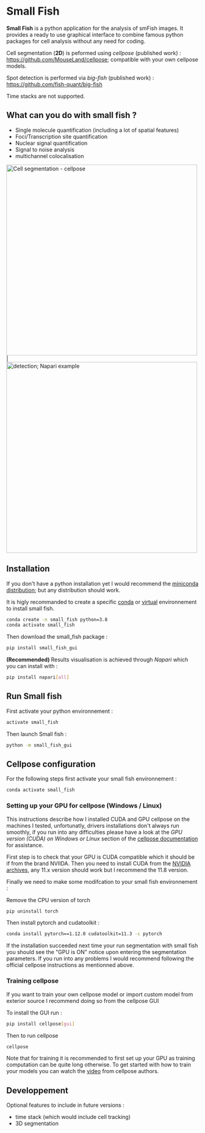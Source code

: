 # Small Fish
**Small Fish** is a python application for the analysis of smFish images. It provides a ready to use graphical interface to combine famous python packages for cell analysis without any need for coding.

Cell segmentation (**2D**) is peformed using *cellpose* (published work) : https://github.com/MouseLand/cellpose; compatible with your own cellpose models.

Spot detection is performed via *big-fish* (published work) : https://github.com/fish-quant/big-fish

Time stacks are not supported.

## What can you do with small fish ?

- Single molecule quantification (including a lot of spatial features)
- Foci/Transcription site quantification
- Nuclear signal quantification
- Signal to noise analysis
- multichannel colocalisation

<img src="https://github.com/2Echoes/small_fish_gui/blob/main/Segmentation%20example.jpg" width="500" title="Cell segmentation with Cellpose" alt="Cell segmentation - cellpose">| <img src="https://github.com/2Echoes/small_fish_gui/blob/main/napari_detection_example.png" width="500" title="Spot detection; clustering visualisation on Napari" alt="detection; Napari example">

## Installation
If you don't have a python installation yet I would recommend the [miniconda distribution](https://docs.anaconda.com/free/miniconda/miniconda-other-installer-links/); but any distribution should work.

It is higly recommanded to create a specific [conda](https://docs.conda.io/projects/conda/en/latest/user-guide/tasks/manage-environments.html) or [virtual](https://docs.python.org/3.6/library/venv.html) environnement to install small fish.

```bash
conda create -n small_fish python=3.8
conda activate small_fish
```
Then download the small_fish package : 
```bash
pip install small_fish_gui
```
<b> (Recommended) </b> Results visualisation is achieved through *Napari* which you can install with :

```bash
pip install napari[all]
```

## Run Small fish

First activate your python environnement : 
```bash
activate small_fish
```
Then launch Small fish : 
```bash
python -m small_fish_gui
```

## Cellpose configuration

For the following steps first activate your small fish environnement : 

```bash
conda activate small_fish
```
### Setting up your GPU for cellpose (Windows / Linux)
This instructions describe how I installed CUDA and GPU cellpose on the machines I tested, unfortunatly, drivers installations don't always run smoothly, if you run into any difficulties please have a look at the *GPU version (CUDA) on Windows or Linux* section of the [cellpose documentation](https://github.com/MouseLand/cellpose) for assistance.

First step is to check that your GPU is CUDA compatible which it should be if from the brand NVIIDA.
Then you need to install CUDA from the [NVIDIA archives](https://developer.nvidia.com/cuda-toolkit-archive), any 11.x version should work but I recommend the 11.8 version.

Finally we need to make some modifcation to your small fish environnement : 

Remove the CPU version of torch

```bash
pip uninstall torch
```
Then install pytorch and cudatoolkit :

```bash
conda install pytorch==1.12.0 cudatoolkit=11.3 -c pytorch
```
If the installation succeeded next time your run segmentation with small fish you should see the "GPU is ON" notice upon entering the segmentation parameters.
If you run into any problems I would recommend following the official cellpose instructions as mentionned above.


### Training cellpose
If you want to train your own cellpose model or import custom model from exterior source I recommend doing so from the cellpose GUI 

To install the GUI run : 

```bash
pip install cellpose[gui]
```
Then to run cellpose
```bash
cellpose
```
Note that for training it is recommended to first set up your GPU as training computation can be quite long otherwise. To get started with how to train your models you can watch the [video](https://www.youtube.com/watch?v=5qANHWoubZU) from cellpose authors.

## Developpement

Optional features to include in future versions : 
- time stack (which would include cell tracking)
- 3D segmentation
